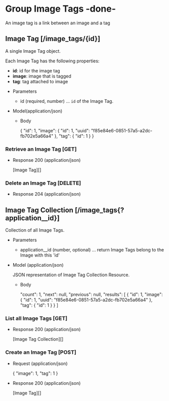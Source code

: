 # Group Image Tags -done-
An image tag is a link between an image and a tag

## Image Tag [/image_tags/{id}]
A single Image Tag object.

Each Image Tag has the following properties:

- **id**: id for the image tag
- **image**: image that is tagged
- **tag**: tag attached to image


+ Parameters
    + id (required, number) ... `id` of the Image Tag.

+ Model(application/json)

    + Body

        {
            "id": 1,
            "image": {
                "id": 1,
                "uuid": "f85e84e6-0851-57a5-a2dc-fb702e5a66a4"
            },
            "tag": {
                "id": 1
            }
        }


### Retrieve an Image Tag [GET]
+ Response 200 (application/json)

    [Image Tag][]

### Delete an Image Tag [DELETE]
+ Response 204 (application/json)

## Image Tag Collection [/image_tags{?application__id}]
Collection of all Image Tags.

+ Parameters
    + application__id (number, optional) ... return Image Tags belong to the Image with this 'id'

+ Model (application/json)

    JSON representation of Image Tag Collection Resource.

    + Body

        "count": 1,
        "next": null,
        "previous": null,
        "results": [
            {
                "id": 1,
                "image": {
                    "id": 1,
                    "uuid": "f85e84e6-0851-57a5-a2dc-fb702e5a66a4"
                },
                "tag": {
                    "id": 1
                }
            }
        ]

### List all Image Tags [GET]
+ Response 200 (application/json)

    [Image Tag Collection][]

### Create an Image Tag [POST]
+ Request (application/json)

    {
        "image": 1,
        "tag": 1
    }
        
+ Response 200 (application/json)

    [Image Tag][]
